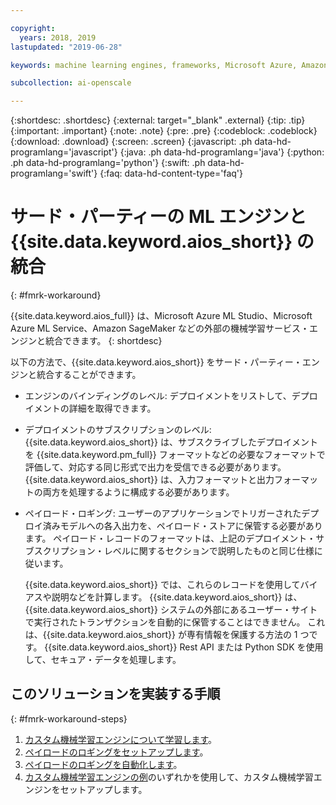 ```yaml
---

copyright:
  years: 2018, 2019
lastupdated: "2019-06-28"

keywords: machine learning engines, frameworks, Microsoft Azure, Amazone SageMaker, custom ML engine 

subcollection: ai-openscale

---
```


{:shortdesc: .shortdesc}
{:external: target="_blank" .external}
{:tip: .tip}
{:important: .important}
{:note: .note}
{:pre: .pre}
{:codeblock: .codeblock}
{:download: .download}
{:screen: .screen}
{:javascript: .ph data-hd-programlang='javascript'}
{:java: .ph data-hd-programlang='java'}
{:python: .ph data-hd-programlang='python'}
{:swift: .ph data-hd-programlang='swift'}
{:faq: data-hd-content-type='faq'}

# サード・パーティーの ML エンジンと {{site.data.keyword.aios_short}} の統合
{: #fmrk-workaround}

{{site.data.keyword.aios_full}} は、Microsoft Azure ML Studio、Microsoft Azure ML Service、Amazon SageMaker などの外部の機械学習サービス・エンジンと統合できます。
{: shortdesc}

以下の方法で、{{site.data.keyword.aios_short}} をサード・パーティー・エンジンと統合することができます。

- エンジンのバインディングのレベル: デプロイメントをリストして、デプロイメントの詳細を取得できます。
  
- デプロイメントのサブスクリプションのレベル: {{site.data.keyword.aios_short}} は、サブスクライブしたデプロイメントを {{site.data.keyword.pm_full}} フォーマットなどの必要なフォーマットで評価して、対応する同じ形式で出力を受信できる必要があります。 {{site.data.keyword.aios_short}} は、入力フォーマットと出力フォーマットの両方を処理するように構成する必要があります。
   

- ペイロード・ロギング: ユーザーのアプリケーションでトリガーされたデプロイ済みモデルへの各入出力を、ペイロード・ストアに保管する必要があります。 ペイロード・レコードのフォーマットは、上記のデプロイメント・サブスクリプション・レベルに関するセクションで説明したものと同じ仕様に従います。
   
   {{site.data.keyword.aios_short}} では、これらのレコードを使用してバイアスや説明などを計算します。 {{site.data.keyword.aios_short}} は、{{site.data.keyword.aios_short}} システムの外部にあるユーザー・サイトで実行されたトランザクションを自動的に保管することはできません。 これは、{{site.data.keyword.aios_short}} が専有情報を保護する方法の 1 つです。 {{site.data.keyword.aios_short}} Rest API または Python SDK を使用して、セキュア・データを処理します。
   
## このソリューションを実装する手順
{: #fmrk-workaround-steps}

1. [カスタム機械学習エンジンについて学習します](/docs/services/ai-openscale?topic=ai-openscale-fmrk-workaround-customengine)。
2. [ペイロードのロギングをセットアップします](/docs/services/ai-openscale?topic=ai-openscale-cdb-payload)。
3. [ペイロードのロギングを自動化します](/docs/services/ai-openscale?topic=ai-openscale-fmrk-workaround-pyld-lg)。
4. [カスタム機械学習エンジンの例](/docs/services/ai-openscale?topic=ai-openscale-fmrk-workaround-cstmmlsengex)のいずれかを使用して、カスタム機械学習エンジンをセットアップします。

